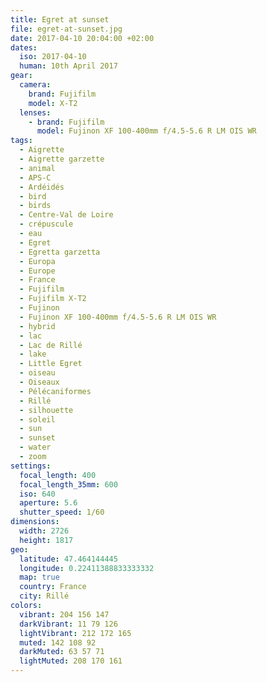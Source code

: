 ```yaml
---
title: Egret at sunset
file: egret-at-sunset.jpg
date: 2017-04-10 20:04:00 +02:00
dates:
  iso: 2017-04-10
  human: 10th April 2017
gear:
  camera:
    brand: Fujifilm
    model: X-T2
  lenses:
    - brand: Fujifilm
      model: Fujinon XF 100-400mm f/4.5-5.6 R LM OIS WR
tags:
  - Aigrette
  - Aigrette garzette
  - animal
  - APS-C
  - Ardéidés
  - bird
  - birds
  - Centre-Val de Loire
  - crépuscule
  - eau
  - Egret
  - Egretta garzetta
  - Europa
  - Europe
  - France
  - Fujifilm
  - Fujifilm X-T2
  - Fujinon
  - Fujinon XF 100-400mm f/4.5-5.6 R LM OIS WR
  - hybrid
  - lac
  - Lac de Rillé
  - lake
  - Little Egret
  - oiseau
  - Oiseaux
  - Pélécaniformes
  - Rillé
  - silhouette
  - soleil
  - sun
  - sunset
  - water
  - zoom
settings:
  focal_length: 400
  focal_length_35mm: 600
  iso: 640
  aperture: 5.6
  shutter_speed: 1/60
dimensions:
  width: 2726
  height: 1817
geo:
  latitude: 47.464144445
  longitude: 0.22411388833333332
  map: true
  country: France
  city: Rillé
colors:
  vibrant: 204 156 147
  darkVibrant: 11 79 126
  lightVibrant: 212 172 165
  muted: 142 108 92
  darkMuted: 63 57 71
  lightMuted: 208 170 161
---
```



